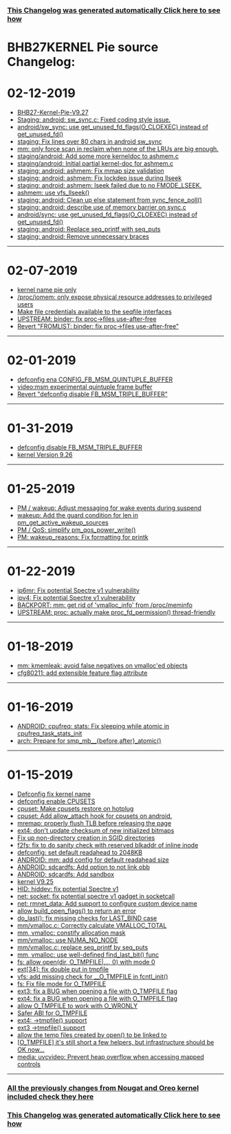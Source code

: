 ### [This Changelog was generated automatically Click here to see how](https://github.com/bhb27/BHB27Kernel/tree/N_c/build/changelog.sh)

BHB27KERNEL Pie source Changelog:
============================================================

02-12-2019
====================

* [BHB27-Kernel-Pie-V9.27](https://github.com/bhb27/BHB27Kernel/search?q=BHB27-Kernel-Pie-V9.27&type=Commits)
* [Staging: android: sw_sync.c: Fixed coding style issue.](https://github.com/bhb27/BHB27Kernel/search?q=Staging%3A%20android%3A%20sw_sync.c%3A%20Fixed%20coding%20style%20issue.&type=Commits)
* [android/sw_sync: use get_unused_fd_flags(O_CLOEXEC) instead of get_unused_fd()](https://github.com/bhb27/BHB27Kernel/search?q=android/sw_sync%3A%20use%20get_unused_fd_flags%28O_CLOEXEC%29%20instead%20of%20get_unused_fd%28%29&type=Commits)
* [staging: Fix lines over 80 chars in android sw_sync](https://github.com/bhb27/BHB27Kernel/search?q=staging%3A%20Fix%20lines%20over%2080%20chars%20in%20android%20sw_sync&type=Commits)
* [mm: only force scan in reclaim when none of the LRUs are big enough.](https://github.com/bhb27/BHB27Kernel/search?q=mm%3A%20only%20force%20scan%20in%20reclaim%20when%20none%20of%20the%20LRUs%20are%20big%20enough.&type=Commits)
* [staging/android: Add some more kerneldoc to ashmem.c](https://github.com/bhb27/BHB27Kernel/search?q=staging/android%3A%20Add%20some%20more%20kerneldoc%20to%20ashmem.c&type=Commits)
* [staging/android: Initial partial kernel-doc for ashmem.c](https://github.com/bhb27/BHB27Kernel/search?q=staging/android%3A%20Initial%20partial%20kernel-doc%20for%20ashmem.c&type=Commits)
* [staging: android: ashmem: Fix mmap size validation](https://github.com/bhb27/BHB27Kernel/search?q=staging%3A%20android%3A%20ashmem%3A%20Fix%20mmap%20size%20validation&type=Commits)
* [staging: android: ashmem: Fix lockdep issue during llseek](https://github.com/bhb27/BHB27Kernel/search?q=staging%3A%20android%3A%20ashmem%3A%20Fix%20lockdep%20issue%20during%20llseek&type=Commits)
* [staging: android: ashmem: lseek failed due to no FMODE_LSEEK.](https://github.com/bhb27/BHB27Kernel/search?q=staging%3A%20android%3A%20ashmem%3A%20lseek%20failed%20due%20to%20no%20FMODE_LSEEK.&type=Commits)
* [ashmem: use vfs_llseek()](https://github.com/bhb27/BHB27Kernel/search?q=ashmem%3A%20use%20vfs_llseek%28%29&type=Commits)
* [staging: android: Clean up else statement from sync_fence_poll()](https://github.com/bhb27/BHB27Kernel/search?q=staging%3A%20android%3A%20Clean%20up%20else%20statement%20from%20sync_fence_poll%28%29&type=Commits)
* [staging: android: describe use of memory barrier on sync.c](https://github.com/bhb27/BHB27Kernel/search?q=staging%3A%20android%3A%20describe%20use%20of%20memory%20barrier%20on%20sync.c&type=Commits)
* [android/sync: use get_unused_fd_flags(O_CLOEXEC) instead of get_unused_fd()](https://github.com/bhb27/BHB27Kernel/search?q=android/sync%3A%20use%20get_unused_fd_flags%28O_CLOEXEC%29%20instead%20of%20get_unused_fd%28%29&type=Commits)
* [staging: android: Replace seq_printf with seq_puts](https://github.com/bhb27/BHB27Kernel/search?q=staging%3A%20android%3A%20Replace%20seq_printf%20with%20seq_puts&type=Commits)
* [staging: android: Remove unnecessary braces](https://github.com/bhb27/BHB27Kernel/search?q=staging%3A%20android%3A%20Remove%20unnecessary%20braces&type=Commits)

***

02-07-2019
====================

* [kernel name pie only](https://github.com/bhb27/BHB27Kernel/search?q=kernel%20name%20pie%20only&type=Commits)
* [/proc/iomem: only expose physical resource addresses to privileged users](https://github.com/bhb27/BHB27Kernel/search?q=/proc/iomem%3A%20only%20expose%20physical%20resource%20addresses%20to%20privileged%20users&type=Commits)
* [Make file credentials available to the seqfile interfaces](https://github.com/bhb27/BHB27Kernel/search?q=Make%20file%20credentials%20available%20to%20the%20seqfile%20interfaces&type=Commits)
* [UPSTREAM: binder: fix proc->files use-after-free](https://github.com/bhb27/BHB27Kernel/search?q=UPSTREAM%3A%20binder%3A%20fix%20proc->files%20use-after-free&type=Commits)
* [Revert "FROMLIST: binder: fix proc->files use-after-free"](https://github.com/bhb27/BHB27Kernel/search?q=Revert%20"FROMLIST%3A%20binder%3A%20fix%20proc->files%20use-after-free"&type=Commits)

***

02-01-2019
====================

* [defconfig ena CONFIG_FB_MSM_QUINTUPLE_BUFFER](https://github.com/bhb27/BHB27Kernel/search?q=defconfig%20ena%20CONFIG_FB_MSM_QUINTUPLE_BUFFER&type=Commits)
* [video:msm experimental quintuple frame buffer](https://github.com/bhb27/BHB27Kernel/search?q=video%3Amsm%20experimental%20quintuple%20frame%20buffer&type=Commits)
* [Revert "defconfig disable FB_MSM_TRIPLE_BUFFER"](https://github.com/bhb27/BHB27Kernel/search?q=Revert%20"defconfig%20disable%20FB_MSM_TRIPLE_BUFFER"&type=Commits)

***

01-31-2019
====================

* [defconfig disable FB_MSM_TRIPLE_BUFFER](https://github.com/bhb27/BHB27Kernel/search?q=defconfig%20disable%20FB_MSM_TRIPLE_BUFFER&type=Commits)
* [kernel Version 9.26](https://github.com/bhb27/BHB27Kernel/search?q=kernel%20Version%209.26&type=Commits)

***

01-25-2019
====================

* [PM / wakeup: Adjust messaging for wake events during suspend](https://github.com/bhb27/BHB27Kernel/search?q=PM%20/%20wakeup%3A%20Adjust%20messaging%20for%20wake%20events%20during%20suspend&type=Commits)
* [wakeup: Add the guard condition for len in pm_get_active_wakeup_sources](https://github.com/bhb27/BHB27Kernel/search?q=wakeup%3A%20Add%20the%20guard%20condition%20for%20len%20in%20pm_get_active_wakeup_sources&type=Commits)
* [PM / QoS: simplify pm_qos_power_write()](https://github.com/bhb27/BHB27Kernel/search?q=PM%20/%20QoS%3A%20simplify%20pm_qos_power_write%28%29&type=Commits)
* [PM: wakeup_reasons: Fix formatting for printk](https://github.com/bhb27/BHB27Kernel/search?q=PM%3A%20wakeup_reasons%3A%20Fix%20formatting%20for%20printk&type=Commits)

***

01-22-2019
====================

* [ip6mr: Fix potential Spectre v1 vulnerability](https://github.com/bhb27/BHB27Kernel/search?q=ip6mr%3A%20Fix%20potential%20Spectre%20v1%20vulnerability&type=Commits)
* [ipv4: Fix potential Spectre v1 vulnerability](https://github.com/bhb27/BHB27Kernel/search?q=ipv4%3A%20Fix%20potential%20Spectre%20v1%20vulnerability&type=Commits)
* [BACKPORT: mm: get rid of 'vmalloc_info' from /proc/meminfo](https://github.com/bhb27/BHB27Kernel/search?q=BACKPORT%3A%20mm%3A%20get%20rid%20of%20%27vmalloc_info%27%20from%20/proc/meminfo&type=Commits)
* [UPSTREAM: proc: actually make proc_fd_permission() thread-friendly](https://github.com/bhb27/BHB27Kernel/search?q=UPSTREAM%3A%20proc%3A%20actually%20make%20proc_fd_permission%28%29%20thread-friendly&type=Commits)

***

01-18-2019
====================

* [mm: kmemleak: avoid false negatives on vmalloc'ed objects](https://github.com/bhb27/BHB27Kernel/search?q=mm%3A%20kmemleak%3A%20avoid%20false%20negatives%20on%20vmalloc%27ed%20objects&type=Commits)
* [cfg80211: add extensible feature flag attribute](https://github.com/bhb27/BHB27Kernel/search?q=cfg80211%3A%20add%20extensible%20feature%20flag%20attribute&type=Commits)

***

01-16-2019
====================

* [ANDROID: cpufreq: stats: Fix sleeping while atomic in cpufreq_task_stats_init](https://github.com/bhb27/BHB27Kernel/search?q=ANDROID%3A%20cpufreq%3A%20stats%3A%20Fix%20sleeping%20while%20atomic%20in%20cpufreq_task_stats_init&type=Commits)
* [arch: Prepare for smp_mb__{before,after}_atomic()](https://github.com/bhb27/BHB27Kernel/search?q=arch%3A%20Prepare%20for%20smp_mb__{before,after}_atomic%28%29&type=Commits)

***

01-15-2019
====================

* [Defconfig fix kernel name](https://github.com/bhb27/BHB27Kernel/search?q=Defconfig%20fix%20kernel%20name&type=Commits)
* [defconfig enable CPUSETS](https://github.com/bhb27/BHB27Kernel/search?q=defconfig%20enable%20CPUSETS&type=Commits)
* [cpuset: Make cpusets restore on hotplug](https://github.com/bhb27/BHB27Kernel/search?q=cpuset%3A%20Make%20cpusets%20restore%20on%20hotplug&type=Commits)
* [cpuset: Add allow_attach hook for cpusets on android.](https://github.com/bhb27/BHB27Kernel/search?q=cpuset%3A%20Add%20allow_attach%20hook%20for%20cpusets%20on%20android.&type=Commits)
* [mremap: properly flush TLB before releasing the page](https://github.com/bhb27/BHB27Kernel/search?q=mremap%3A%20properly%20flush%20TLB%20before%20releasing%20the%20page&type=Commits)
* [ext4: don't update checksum of new initialized bitmaps](https://github.com/bhb27/BHB27Kernel/search?q=ext4%3A%20don%27t%20update%20checksum%20of%20new%20initialized%20bitmaps&type=Commits)
* [Fix up non-directory creation in SGID directories](https://github.com/bhb27/BHB27Kernel/search?q=Fix%20up%20non-directory%20creation%20in%20SGID%20directories&type=Commits)
* [f2fs: fix to do sanity check with reserved blkaddr of inline inode](https://github.com/bhb27/BHB27Kernel/search?q=f2fs%3A%20fix%20to%20do%20sanity%20check%20with%20reserved%20blkaddr%20of%20inline%20inode&type=Commits)
* [defconfig: set default readahead to 2048KB](https://github.com/bhb27/BHB27Kernel/search?q=defconfig%3A%20set%20default%20readahead%20to%202048KB&type=Commits)
* [ANDROID: mm: add config for default readahead size](https://github.com/bhb27/BHB27Kernel/search?q=ANDROID%3A%20mm%3A%20add%20config%20for%20default%20readahead%20size&type=Commits)
* [ANDROID: sdcardfs: Add option to not link obb](https://github.com/bhb27/BHB27Kernel/search?q=ANDROID%3A%20sdcardfs%3A%20Add%20option%20to%20not%20link%20obb&type=Commits)
* [ANDROID: sdcardfs: Add sandbox](https://github.com/bhb27/BHB27Kernel/search?q=ANDROID%3A%20sdcardfs%3A%20Add%20sandbox&type=Commits)
* [kernel V9.25](https://github.com/bhb27/BHB27Kernel/search?q=kernel%20V9.25&type=Commits)
* [HID: hiddev: fix potential Spectre v1](https://github.com/bhb27/BHB27Kernel/search?q=HID%3A%20hiddev%3A%20fix%20potential%20Spectre%20v1&type=Commits)
* [net: socket: fix potential spectre v1 gadget in socketcall](https://github.com/bhb27/BHB27Kernel/search?q=net%3A%20socket%3A%20fix%20potential%20spectre%20v1%20gadget%20in%20socketcall&type=Commits)
* [net: rmnet_data: Add support to configure custom device name](https://github.com/bhb27/BHB27Kernel/search?q=net%3A%20rmnet_data%3A%20Add%20support%20to%20configure%20custom%20device%20name&type=Commits)
* [allow build_open_flags() to return an error](https://github.com/bhb27/BHB27Kernel/search?q=allow%20build_open_flags%28%29%20to%20return%20an%20error&type=Commits)
* [do_last(): fix missing checks for LAST_BIND case](https://github.com/bhb27/BHB27Kernel/search?q=do_last%28%29%3A%20fix%20missing%20checks%20for%20LAST_BIND%20case&type=Commits)
* [mm/vmalloc.c: Correctly calculate VMALLOC_TOTAL](https://github.com/bhb27/BHB27Kernel/search?q=mm/vmalloc.c%3A%20Correctly%20calculate%20VMALLOC_TOTAL&type=Commits)
* [mm, vmalloc: constify allocation mask](https://github.com/bhb27/BHB27Kernel/search?q=mm,%20vmalloc%3A%20constify%20allocation%20mask&type=Commits)
* [mm/vmalloc: use NUMA_NO_NODE](https://github.com/bhb27/BHB27Kernel/search?q=mm/vmalloc%3A%20use%20NUMA_NO_NODE&type=Commits)
* [mm/vmalloc.c: replace seq_printf by seq_puts](https://github.com/bhb27/BHB27Kernel/search?q=mm/vmalloc.c%3A%20replace%20seq_printf%20by%20seq_puts&type=Commits)
* [mm, vmalloc: use well-defined find_last_bit() func](https://github.com/bhb27/BHB27Kernel/search?q=mm,%20vmalloc%3A%20use%20well-defined%20find_last_bit%28%29%20func&type=Commits)
* [fs: allow open(dir, O_TMPFILE|..., 0) with mode 0](https://github.com/bhb27/BHB27Kernel/search?q=fs%3A%20allow%20open%28dir,%20O_TMPFILE|...,%200%29%20with%20mode%200&type=Commits)
* [ext[34]: fix double put in tmpfile](https://github.com/bhb27/BHB27Kernel/search?q=ext[34]%3A%20fix%20double%20put%20in%20tmpfile&type=Commits)
* [vfs: add missing check for __O_TMPFILE in fcntl_init()](https://github.com/bhb27/BHB27Kernel/search?q=vfs%3A%20add%20missing%20check%20for%20__O_TMPFILE%20in%20fcntl_init%28%29&type=Commits)
* [fs: Fix file mode for O_TMPFILE](https://github.com/bhb27/BHB27Kernel/search?q=fs%3A%20Fix%20file%20mode%20for%20O_TMPFILE&type=Commits)
* [ext3: fix a BUG when opening a file with O_TMPFILE flag](https://github.com/bhb27/BHB27Kernel/search?q=ext3%3A%20fix%20a%20BUG%20when%20opening%20a%20file%20with%20O_TMPFILE%20flag&type=Commits)
* [ext4: fix a BUG when opening a file with O_TMPFILE flag](https://github.com/bhb27/BHB27Kernel/search?q=ext4%3A%20fix%20a%20BUG%20when%20opening%20a%20file%20with%20O_TMPFILE%20flag&type=Commits)
* [allow O_TMPFILE to work with O_WRONLY](https://github.com/bhb27/BHB27Kernel/search?q=allow%20O_TMPFILE%20to%20work%20with%20O_WRONLY&type=Commits)
* [Safer ABI for O_TMPFILE](https://github.com/bhb27/BHB27Kernel/search?q=Safer%20ABI%20for%20O_TMPFILE&type=Commits)
* [ext4: ->tmpfile() support](https://github.com/bhb27/BHB27Kernel/search?q=ext4%3A%20->tmpfile%28%29%20support&type=Commits)
* [ext3 ->tmpfile() support](https://github.com/bhb27/BHB27Kernel/search?q=ext3%20->tmpfile%28%29%20support&type=Commits)
* [allow the temp files created by open() to be linked to](https://github.com/bhb27/BHB27Kernel/search?q=allow%20the%20temp%20files%20created%20by%20open%28%29%20to%20be%20linked%20to&type=Commits)
* [[O_TMPFILE] it's still short a few helpers, but infrastructure should be OK now...](https://github.com/bhb27/BHB27Kernel/search?q=[O_TMPFILE]%20it%27s%20still%20short%20a%20few%20helpers,%20but%20infrastructure%20should%20be%20OK%20now...&type=Commits)
* [media: uvcvideo: Prevent heap overflow when accessing mapped controls](https://github.com/bhb27/BHB27Kernel/search?q=media%3A%20uvcvideo%3A%20Prevent%20heap%20overflow%20when%20accessing%20mapped%20controls&type=Commits)

***

### [All the previously changes from Nougat and Oreo kernel included check they here](https://github.com/bhb27/scripts/blob/master/etc/changelogs/Changelog_BHB27KERNEL_O.md)

### [This Changelog was generated automatically Click here to see how](https://github.com/bhb27/BHB27Kernel/tree/P_c/build/changelog.sh)
